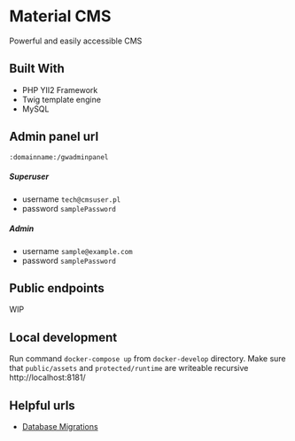 # Material CMS

Powerful and easily accessible CMS 

## Built With

* PHP YII2 Framework
* Twig template engine
* MySQL

## Admin panel url
```
:domainname:/gwadminpanel
```
##### Superuser
- username `tech@cmsuser.pl`
- password `samplePassword`
##### Admin
- username `sample@example.com`
- password `samplePassword`

## Public endpoints

WIP

## Local development

Run command `docker-compose up` from `docker-develop` directory.
Make sure that `public/assets` and `protected/runtime` are writeable recursive  
http://localhost:8181/

## Helpful urls

- [Database Migrations](https://www.yiiframework.com/doc/guide/2.0/en/db-migrations#database-migration)


